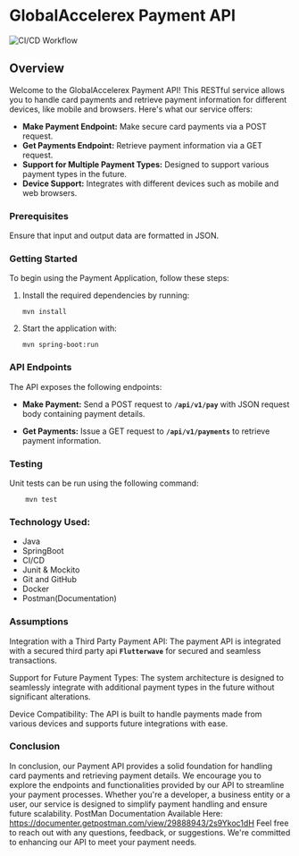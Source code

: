 # GlobalAccelerex Payment API

![CI/CD Workflow](https://github.com/codecharlan/Test/actions/workflows/maven.yml/badge.svg)

## Overview

Welcome to the GlobalAccelerex Payment API! This RESTful service allows you to handle card payments and retrieve payment information for different devices, like mobile and browsers. Here's what our service offers:
- **Make Payment Endpoint:** Make secure card payments via a POST request.
- **Get Payments Endpoint:** Retrieve payment information via a GET request.
- **Support for Multiple Payment Types:** Designed to support various payment types in the future.
- **Device Support:** Integrates with different devices such as mobile and web browsers.

### Prerequisites

Ensure that input and output data are formatted in JSON.

### Getting Started

To begin using the Payment Application, follow these steps:

1. Install the required dependencies by running:
   ```shell
   mvn install
    ```

2. Start the application with:
    ```shell
    mvn spring-boot:run
    ```

### API Endpoints
The API exposes the following endpoints:

* **Make Payment:** Send a POST request to **`/api/v1/pay`** with JSON request body containing payment details.

* **Get Payments:** Issue a GET request to **`/api/v1/payments`** to retrieve payment information.


### Testing
Unit tests can be run using the following command:

```shell
    mvn test
   ```
### Technology Used:
* Java
* SpringBoot
* CI/CD
* Junit & Mockito
* Git and GitHub
* Docker
* Postman(Documentation)

### Assumptions
Integration with a Third Party Payment API:
The payment API is integrated with a secured third party api **`Flutterwave`** for secured and seamless transactions.

Support for Future Payment Types:
The system architecture is designed to seamlessly integrate with additional payment types in the future without significant alterations.

Device Compatibility:
The API is built to handle payments made from various devices and supports future integrations with ease.

### Conclusion
In conclusion, our Payment API provides a solid foundation for handling card payments and retrieving payment details. We encourage you to explore the endpoints and functionalities provided by our API to streamline your payment processes. Whether you're a developer, a business entity or a user, our service is designed to simplify payment handling and ensure future scalability.
PostMan Documentation Available Here: https://documenter.getpostman.com/view/29888943/2s9Ykoc1dH
Feel free to reach out with any questions, feedback, or suggestions. We're committed to enhancing our API to meet your payment needs.